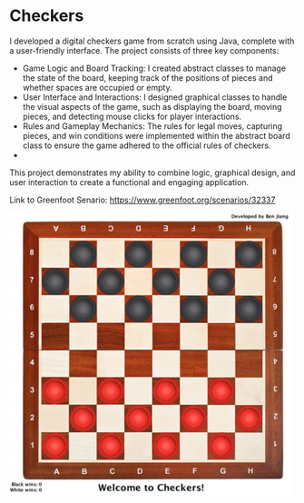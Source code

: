 # Checkers
I developed a digital checkers game from scratch using Java, complete with a user-friendly interface. The project consists of three key components:

- Game Logic and Board Tracking: I created abstract classes to manage the state of the board, keeping track of the positions of pieces and whether spaces are occupied or empty.
- User Interface and Interactions: I designed graphical classes to handle the visual aspects of the game, such as displaying the board, moving pieces, and detecting mouse clicks for player interactions.
- Rules and Gameplay Mechanics: The rules for legal moves, capturing pieces, and win conditions were implemented within the abstract board class to ensure the game adhered to the official rules of checkers.
- 
This project demonstrates my ability to combine logic, graphical design, and user interaction to create a functional and engaging application.

Link to Greenfoot Senario: https://www.greenfoot.org/scenarios/32337




<img src="https://github.com/HexinJ/Checkers/blob/main/Checkers.png" width="500">
